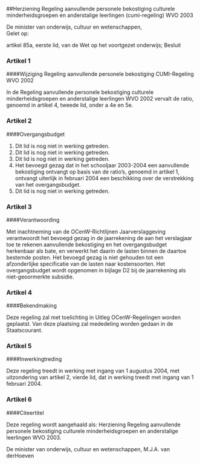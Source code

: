 <meta http-equiv='Content-Type' content='text/html; charset=utf-8' />

##Herziening Regeling aanvullende personele bekostiging culturele minderheidsgroepen en anderstalige leerlingen (cumi-regeling) WVO 2003

De minister van onderwijs, cultuur en wetenschappen,  
Gelet op:

artikel 85a, eerste lid, van de Wet op het voortgezet onderwijs;     Besluit    

### Artikel  1  

####Wijziging Regeling aanvullende personele bekostiging CUMI-Regeling WVO 2002

In de Regeling aanvullende personele bekostiging culturele minderheidsgroepen en anderstalige leerlingen WVO 2002 vervalt de ratio, genoemd in artikel 4, tweede lid, onder a 4e en 5e.  

### Artikel  2  

####Overgangsbudget

1.   Dit lid is nog niet in werking getreden.    
2.   Dit lid is nog niet in werking getreden.    
3.   Dit lid is nog niet in werking getreden.    
4.  Het bevoegd gezag dat in het schooljaar 2003-2004 een aanvullende bekostiging ontvangt op basis van de ratio’s, genoemd in artikel 1, ontvangt uiterlijk in februari 2004 een beschikking over de verstrekking van het overgangsbudget.   
5.   Dit lid is nog niet in werking getreden.    

### Artikel  3  

####Verantwoording

Met inachtneming van de OCenW-Richtlijnen Jaarverslaggeving verantwoordt het bevoegd gezag in de jaarrekening de aan het verslagjaar toe te rekenen aanvullende bekostiging en het overgangsbudget herkenbaar als bate, en verwerkt het daarin de lasten binnen de daartoe bestemde posten. Het bevoegd gezag is niet gehouden tot een afzonderlijke specificatie van de lasten naar kostensoorten. Het overgangsbudget wordt opgenomen in bijlage D2 bij de jaarrekening als niet-geoormerkte subsidie.  

### Artikel  4  

####Bekendmaking

Deze regeling zal met toelichting in Uitleg OCenW-Regelingen worden geplaatst. Van deze plaatsing zal mededeling worden gedaan in de Staatscourant.  

### Artikel  5  

####Inwerkingtreding

Deze regeling treedt in werking met ingang van 1 augustus 2004, met uitzondering van artikel 2, vierde lid, dat in werking treedt met ingang van 1 februari 2004.  

### Artikel  6  

####Citeertitel

Deze regeling wordt aangehaald als: Herziening Regeling aanvullende personele bekostiging culturele minderheidsgroepen en anderstalige leerlingen WVO 2003.  

De 
minister van onderwijs, cultuur en wetenschappen, 
M.J.A. van derHoeven    
